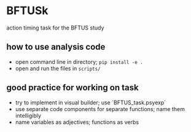# BFTUSk
action timing task for the BFTUS study

## how to use analysis code
- open command line in directory; `pip install -e .`
- open and run the files in `scripts/`

## good practice for working on task
- try to implement in visual builder; use ´BFTUS_task.psyexp´
- use separate code components for separate functions; name them intelligibly
- name variables as adjectives; functions as verbs